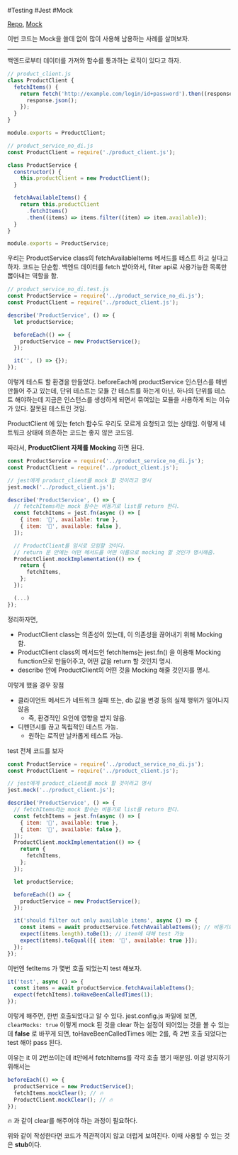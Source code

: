 #Testing #Jest #Mock

[Repo](https://github.com/pozafly/Jest-Example), [Mock](https://jestjs.io/docs/mock-functions)

이번 코드는 Mock을 쓸데 없이 많이 사용해 남용하는 사례를 살펴보자.

---

백엔드로부터 데이터를 가져와 함수를 통과하는 로직이 있다고 하자. 

```js
// product_client.js
class ProductClient {
  fetchItems() {
    return fetch('http://example.com/login/id+password').then((response) => {
      response.json();
    });
  }
}

module.exports = ProductClient;
```

```js
// product_service_no_di.js
const ProductClient = require('./product_client.js');

class ProductService {
  constructor() {
    this.productClient = new ProductClient();
  }

  fetchAvailableItems() {
    return this.productClient
      .fetchItems()
      .then((items) => items.filter((item) => item.available));
  }
}

module.exports = ProductService;
```

우리는 ProductService class의 fetchAvailableItems 메서드를 테스트 하고 싶다고 하자. 코드는 단순함. 백엔드 데이터를 fetch 받아와서, filter api로 사용가능한 목록만 뽑아내는 역할을 함.

```js
// product_service_no_di.test.js
const ProductService = require('../product_service_no_di.js');
const ProductClient = require('../product_client.js');

describe('ProductService', () => {
  let productService;

  beforeEach(() => {
    productService = new ProductService();
  });

  it('', () => {});
});
```
이렇게 테스트 할 환경을 만들었다. beforeEach에 productService 인스턴스를 매번 만들어 주고 있는데, 
단위 테스트는 모듈 간 테스트를 하는게 아닌, 하나의 단위를 테스트 해야하는데 지금은 인스턴스를 생성하게 되면서 묶여있는 모듈을 사용하게 되는 이슈가 있다.
잘못된 테스트인 것임.

ProductClient 에 있는 fetch 함수도 우리도 모르게 요청되고 있는 상태임. 이렇게 네트워크 상태에 의존하는 코드는 좋지 않은 코드임.

따라서, **ProductClient 자체를 Mocking** 하면 된다.

```js
const ProductService = require('../product_service_no_di.js');
const ProductClient = require('../product_client.js');

// jest에게 product_client를 mock 할 것이라고 명시
jest.mock('../product_client.js');

describe('ProductService', () => {
  // fetchItems라는 mock 함수는 비동기로 list를 return 한다.
  const fetchItems = jest.fn(async () => [
    { item: '🥛', available: true },
    { item: '🍌', available: false },
  ]);

  // ProductClient를 임시로 모킹할 것이다.
  // return 문 안에는 어떤 메서드를 어떤 이름으로 mocking 할 것인가 명시해줌.
  ProductClient.mockImplementation(() => {
    return {
      fetchItems,
    };
  });

  (...)
});

```

정리하자면, 
- ProductClient class는 의존성이 있는데, 이 의존성을 끊어내기 위해 Mocking 함.
- ProductClient class의 메서드인 fetchItems는 jest.fn() 을 이용해 Mocking function으로 만들어주고, 어떤 값을 return 할 것인지 명시.
- describe 안에 ProductClient의 어떤 것을 Mocking 해줄 것인지를 명시.

이렇게 했을 경우 장점
- 클라이언트 메서드가 네트워크 실패 또는, db 값을 변경 등의 실제 행위가 일어나지 않음
	- 즉, 환경적인 요인에 영향을 받지 않음.
- 디펜던시를 끊고 독립적인 테스트 가능.
	- 원하는 로직만 날카롭게 테스트 가능.


test 전체 코드를 보자
```js
const ProductService = require('../product_service_no_di.js');
const ProductClient = require('../product_client.js');

// jest에게 product_client를 mock 할 것이라고 명시
jest.mock('../product_client.js');

describe('ProductService', () => {
  // fetchItems라는 mock 함수는 비동기로 list를 return 한다.
  const fetchItems = jest.fn(async () => [
    { item: '🥛', available: true },
    { item: '🍌', available: false },
  ]);
  ProductClient.mockImplementation(() => {
    return {
      fetchItems,
    };
  });

  let productService;

  beforeEach(() => {
    productService = new ProductService();
  });

  it('should filter out only available items', async () => {
    const items = await productService.fetchAvailableItems(); // 비동기로 가져옴
    expect(items.length).toBe(1); // item에 대해 test 가능
    expect(items).toEqual([{ item: '🥛', available: true }]);
  });
});
```

이번엔 fetItems 가 몇번 호출 되었는지 test 해보자.
```js
it('test', async () => {
  const items = await productService.fetchAvailableItems();
  expect(fetchItems).toHaveBeenCalledTimes(1);
});
```
이렇게 해주면, 한번 호출되었다고 알 수 있다.
jest.config.js 파일에 보면, `clearMocks: true` 이렇게 mock 된 것을 clear 하는 설정이 되어있는 것을 볼 수 있는데 **false** 로 바꾸게 되면, toHaveBeenCalledTimes 에는 2를, 즉 2번 호출 되었다는 test 해야 pass 된다.

이유는 it 이 2번쓰이는데 it안에서 fetchItems를 각각 호출 했기 때문임. 이걸 방지하기 위해서는
```js
beforeEach(() => {
  productService = new ProductService();
  fetchItems.mockClear(); // 🔥
  ProductClient.mockClear(); // 🔥
});
```
🔥 과 같이 clear를 해주어야 하는 과정이 필요하다.

위와 같이 작성한다면 코드가 직관적이지 않고 더럽게 보여진다. 이때  사용할 수 있는 것은 **stub**이다.